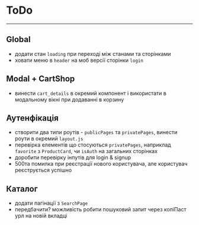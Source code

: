 # ToDo

---

## Global

- додати стан `loading` при переході між станами та сторінками
- ховати меню в `header` на моб версії сторінки `login`

## Modal + CartShop

- винести `cart_details` в окремий компонент і використати в модальному вікні при додаванні в корзину

## Аутенфікація

- створити два типи роутів - `publicPages` та `privatePages`, винести роути в окремий `layout.js`
- перевірка елементів що стосуються `privatePages`, наприклад `favorite` з `ProductCard`, чи `isAuth` на загальних сторінках
- доробити перевірку інпутів для login & signup
- 500та помилка при реєстрації нового користувача, але користувач реєструється успішно



## Каталог
- додати пагінації з `SearchPage`
- передбачити? можливість робити пошуковий запит через копіПаст урл на новій вкладці